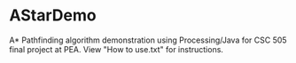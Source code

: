 # AStarDemo
A* Pathfinding algorithm demonstration using Processing/Java for CSC 505 final project at PEA. View "How to use.txt" for instructions.
